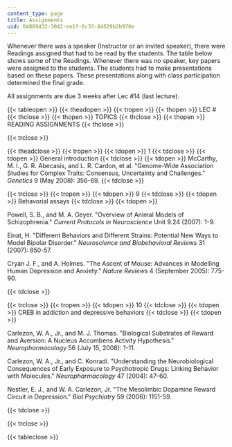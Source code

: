 ```yaml
---
content_type: page
title: Assignments
uid: 04869432-3042-ee1f-6c33-84529b2b978e
---
```


Whenever there was a speaker (Instructor or an invited speaker), there were Readings assigned that had to be read by the students. The table below shows some of the Readings. Whenever there was no speaker, key papers were assigned to the students. The students had to make presentations based on these papers. These presentations along with class participation determined the final grade.

All assignments are due 3 weeks after Lec #14 (last lecture).

{{< tableopen >}}
{{< theadopen >}}
{{< tropen >}}
{{< thopen >}}
LEC #
{{< thclose >}}
{{< thopen >}}
TOPICS
{{< thclose >}}
{{< thopen >}}
READING ASSIGNMENTS
{{< thclose >}}

{{< trclose >}}

{{< theadclose >}}
{{< tropen >}}
{{< tdopen >}}
1
{{< tdclose >}}
{{< tdopen >}}
General introduction
{{< tdclose >}}
{{< tdopen >}}
McCarthy, M. I., G. R. Abecasis, and L. R. Cardon, et al. "Genome-Wide Association Studies for Complex Traits: Consensus, Uncertainty and Challenges." _Genetics_ 9 (May 2008): 356-69.
{{< tdclose >}}

{{< trclose >}}
{{< tropen >}}
{{< tdopen >}}
9
{{< tdclose >}}
{{< tdopen >}}
Behavorial assays
{{< tdclose >}}
{{< tdopen >}}


Powell, S. B., and M. A. Geyer. "Overview of Animal Models of Schizophrenia." _Current Protocols in Neuroscience_ Unit 9.24 (2007): 1-9.

Einat, H. "Different Behaviors and Different Strains: Potential New Ways to Model Bipolar Disorder." _Neuroscience and Biobehavioral Reviews_ 31 (2007): 850-57.

Cryan J. F., and A. Holmes. "The Ascent of Mouse: Advances in Modelling Human Depression and Anxiety." _Nature Reviews_ 4 (September 2005): 775-90.


{{< tdclose >}}

{{< trclose >}}
{{< tropen >}}
{{< tdopen >}}
10
{{< tdclose >}}
{{< tdopen >}}
CREB in addiction and depressive behaviors
{{< tdclose >}}
{{< tdopen >}}


Carlezon, W. A., Jr., and M. J. Thomas. "Biological Substrates of Reward and Aversion: A Nucleus Accumbens Activity Hypothesis." _Neuropharmacology_ 56 (July 15, 2008): 1-11.

Carlezon, W. A., Jr., and C. Konradi. "Understanding the Neurobiological Consequences of Early Exposure to Psychotropic Drugs: Linking Behavior with Molecules." _Neuropharmacology_ 47 (2004): 47-60.

Nestler, E. J., and W. A. Carlezon, Jr. "The Mesolimbic Dopamine Reward Circuit in Depression." _Biol Psychiatry_ 59 (2006): 1151-59.


{{< tdclose >}}

{{< trclose >}}

{{< tableclose >}}